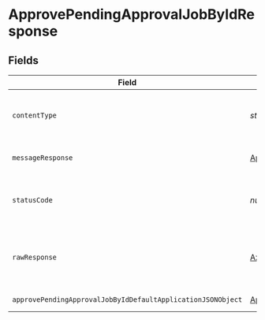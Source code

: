 # ApprovePendingApprovalJobByIdResponse


## Fields

| Field                                                                                                                                 | Type                                                                                                                                  | Required                                                                                                                              | Description                                                                                                                           |
| ------------------------------------------------------------------------------------------------------------------------------------- | ------------------------------------------------------------------------------------------------------------------------------------- | ------------------------------------------------------------------------------------------------------------------------------------- | ------------------------------------------------------------------------------------------------------------------------------------- |
| `contentType`                                                                                                                         | *string*                                                                                                                              | :heavy_check_mark:                                                                                                                    | HTTP response content type for this operation                                                                                         |
| `messageResponse`                                                                                                                     | [ApprovePendingApprovalJobByIdMessageResponse](../../models/operations/approvependingapprovaljobbyidmessageresponse.md)               | :heavy_minus_sign:                                                                                                                    | A confirmation message.                                                                                                               |
| `statusCode`                                                                                                                          | *number*                                                                                                                              | :heavy_check_mark:                                                                                                                    | HTTP response status code for this operation                                                                                          |
| `rawResponse`                                                                                                                         | [AxiosResponse](https://axios-http.com/docs/res_schema)                                                                               | :heavy_minus_sign:                                                                                                                    | Raw HTTP response; suitable for custom response parsing                                                                               |
| `approvePendingApprovalJobByIdDefaultApplicationJSONObject`                                                                           | [ApprovePendingApprovalJobByIdDefaultApplicationJSON](../../models/operations/approvependingapprovaljobbyiddefaultapplicationjson.md) | :heavy_minus_sign:                                                                                                                    | Error response.                                                                                                                       |